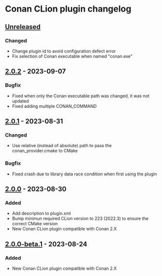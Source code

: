 <!-- Keep a Changelog guide -> https://keepachangelog.com -->

# Conan CLion plugin changelog

## [Unreleased]

### Changed
- Change plugin id to avoid configuration defect error
- Fix selection of Conan executable when named "conan.exe"

## [2.0.2] - 2023-09-07

### Bugfix
- Fixed when only the Conan executable path was changed, it was not updated
- Fixed adding multiple CONAN_COMMAND

## [2.0.1] - 2023-08-31

### Changed
- Use relative (instead of absolute) path to pass the conan_provider.cmake to CMake

### Bugfix
- Fixed crash due to library data race condition when first using the plugin

## [2.0.0] - 2023-08-30

### Added
- Add description to plugin.xml
- Bump minimun required CLion version to 223 (2022.3) to ensure the correct CMake version
- New Conan CLion plugin compatible with Conan 2.X

## [2.0.0-beta.1] - 2023-08-24

### Added
- New Conan CLion plugin compatible with Conan 2.X

[Unreleased]: https://github.com/conan-io/conan-clion-plugin//compare/v2.0.2...HEAD
[2.0.2]: https://github.com/conan-io/conan-clion-plugin//compare/v2.0.1...v2.0.2
[2.0.1]: https://github.com/conan-io/conan-clion-plugin//compare/v2.0.0...v2.0.1
[2.0.0]: https://github.com/conan-io/conan-clion-plugin//compare/v2.0.0-beta.1...v2.0.0
[2.0.0-beta.1]: https://github.com/conan-io/conan-clion-plugin//commits/v2.0.0-beta.1
